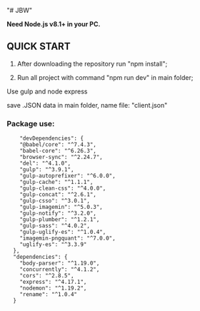 "# JBW" 

**Need Node.js v8.1+ in your PC.**

QUICK START
-----------
1) After downloading the repository run "npm install";

2) Run all project with command "npm run dev" in main folder;


Use gulp and node express

save .JSON data in main folder, name file: "client.json"

### Package use: 
```
    "devDependencies": {
    "@babel/core": "^7.4.3",
    "babel-core": "^6.26.3",
    "browser-sync": "^2.24.7",
    "del": "^4.1.0",
    "gulp": "^3.9.1",
    "gulp-autoprefixer": "^6.0.0",
    "gulp-cache": "^1.1.1",
    "gulp-clean-css": "^4.0.0",
    "gulp-concat": "^2.6.1",
    "gulp-csso": "^3.0.1",
    "gulp-imagemin": "^5.0.3",
    "gulp-notify": "^3.2.0",
    "gulp-plumber": "^1.2.1",
    "gulp-sass": "^4.0.2",
    "gulp-uglify-es": "^1.0.4",
    "imagemin-pngquant": "^7.0.0",
    "uglify-es": "^3.3.9"
  },
  "dependencies": {
    "body-parser": "^1.19.0",
    "concurrently": "^4.1.2",
    "cors": "^2.8.5",
    "express": "^4.17.1",
    "nodemon": "^1.19.2",
    "rename": "^1.0.4"
  }
```
